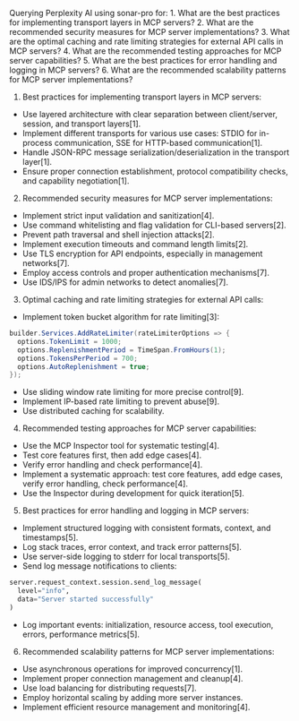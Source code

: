 Querying Perplexity AI using sonar-pro for: 1. What are the best practices for implementing transport layers in MCP servers? 2. What are the recommended security measures for MCP server implementations? 3. What are the optimal caching and rate limiting strategies for external API calls in MCP servers? 4. What are the recommended testing approaches for MCP server capabilities? 5. What are the best practices for error handling and logging in MCP servers? 6. What are the recommended scalability patterns for MCP server implementations?
1. Best practices for implementing transport layers in MCP servers:
- Use layered architecture with clear separation between client/server, session, and transport layers[1].
- Implement different transports for various use cases: STDIO for in-process communication, SSE for HTTP-based communication[1].
- Handle JSON-RPC message serialization/deserialization in the transport layer[1].
- Ensure proper connection establishment, protocol compatibility checks, and capability negotiation[1].

2. Recommended security measures for MCP server implementations:
- Implement strict input validation and sanitization[4].
- Use command whitelisting and flag validation for CLI-based servers[2].
- Prevent path traversal and shell injection attacks[2].
- Implement execution timeouts and command length limits[2].
- Use TLS encryption for API endpoints, especially in management networks[7].
- Employ access controls and proper authentication mechanisms[7].
- Use IDS/IPS for admin networks to detect anomalies[7].

3. Optimal caching and rate limiting strategies for external API calls:
- Implement token bucket algorithm for rate limiting[3]:
```csharp
builder.Services.AddRateLimiter(rateLimiterOptions => {
  options.TokenLimit = 1000;
  options.ReplenishmentPeriod = TimeSpan.FromHours(1);
  options.TokensPerPeriod = 700;
  options.AutoReplenishment = true;
});
```
- Use sliding window rate limiting for more precise control[9].
- Implement IP-based rate limiting to prevent abuse[9].
- Use distributed caching for scalability.

4. Recommended testing approaches for MCP server capabilities:
- Use the MCP Inspector tool for systematic testing[4].
- Test core features first, then add edge cases[4].
- Verify error handling and check performance[4].
- Implement a systematic approach: test core features, add edge cases, verify error handling, check performance[4].
- Use the Inspector during development for quick iteration[5].

5. Best practices for error handling and logging in MCP servers:
- Implement structured logging with consistent formats, context, and timestamps[5].
- Log stack traces, error context, and track error patterns[5].
- Use server-side logging to stderr for local transports[5].
- Send log message notifications to clients:
```python
server.request_context.session.send_log_message(
  level="info",
  data="Server started successfully"
)
```
- Log important events: initialization, resource access, tool execution, errors, performance metrics[5].

6. Recommended scalability patterns for MCP server implementations:
- Use asynchronous operations for improved concurrency[1].
- Implement proper connection management and cleanup[4].
- Use load balancing for distributing requests[7].
- Employ horizontal scaling by adding more server instances.
- Implement efficient resource management and monitoring[4].